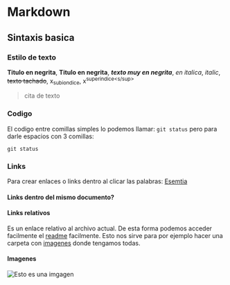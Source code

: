 # Markdown
## Sintaxis basica
### Estilo de texto
**Titulo en negrita**, __Titulo en negrita__, ***texto muy en negrita***, *en italica*, _italic_, ~~texto tachado~~, x<sub>subiondice</sub>, x<sup>superindice<s/sup>

>cita de texto

### Codigo
El codigo entre comillas simples lo podemos llamar: `git status` pero para darle espacios con 3 comillas:
```
git status
```
### Links
Para crear enlaces o links dentro al clicar las palabras: [Esemtia](https://danielcastelao.esemtia.net/moodle/my/)

#### Links dentro del mismo documento?

#### Links relativos
Es un enlace relativo al archivo actual. De esta forma podemos acceder facilmente el [readme](Readme2.txt) facilmente. Esto nos sirve para por ejemplo hacer una carpeta con [imagenes](./Imagenes/imagen1.jpg) donde tengamos todas.
  
#### Imagenes
![Esto es una imgagen](https://images.unsplash.com/photo-1601814933824-fd0b574dd592?ixlib=rb-4.0.3&ixid=MnwxMjA3fDB8MHxzZWFyY2h8MXx8YmFieSUyMHlvZGF8ZW58MHx8MHx8&auto=format&fit=crop&w=500&q=60)
